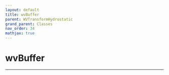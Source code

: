 ```yaml
---
layout: default
title: wvBuffer
parent: WVTransformHydrostatic
grand_parent: Classes
nav_order: 34
mathjax: true
---
```


#  wvBuffer




---

